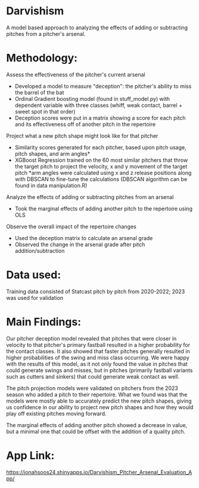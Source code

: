 # Darvishism
A model based approach to analyzing the effects of adding or subtracting pitches from a pitcher's arsenal.

# Methodology:  
Assess the effectiveness of the pitcher's current arsenal  
- Developed a model to measure "deception": the pitcher's ability to miss the barrel of the bat
- Ordinal Gradient boosting model (found in stuff_model.py) with dependent variable with three classes (whiff, weak contact, barrel + sweet spot in that order)
- Deception scores were put in a matrix showing a score for each pitch and its effectiveness off of another pitch in the repertoire

Project what a new pitch shape might look like for that pitcher
- Similarity scores generated for each pitcher, based upon pitch usage, pitch shapes, and arm angles*
- XGBoost Regression trained on the 60 most similar pitchers that throw the target pitch to project the velocity, x and y movement of the target pitch
*arm angles were calculated using x and z release positions along with DBSCAN to fine-tune the calculations (DBSCAN algorithm can be found in data manipulation.R)

Analyze the effects of adding or subtracting pitches from an arsenal  
- Took the marginal effects of adding another pitch to the repertoire using OLS

Observe the overall impact of the repertoire changes  
- Used the deception matrix to calculate an arsenal grade
- Observed the change in the arsenal grade after pitch addition/subtraction

# Data used:  
Training data consisted of Statcast pitch by pitch from 2020-2022; 2023 was used for validation

# Main Findings:  
Our pitcher deception model revealed that pitches that were closer in velocity to that pitcher's primary fastball resulted in a higher probability for the contact classes. It also showed that faster pitches generally resulted in higher probabilities of the swing and miss class occurring. We were happy with the results of this model, as it not only found the value in pitches that could generate swings and misses, but in pitches (primarily fastball variants such as cutters and sinkers) that could generate weak contact as well.  

The pitch projection models were validated on pitchers from the 2023 season who added a pitch to their repertoire. What we found was that the models were mostly able to accurately predict the new pitch shapes, giving us confidence in our ability to project new pitch shapes and how they would play off existing pitches moving forward.

The marginal effects of adding another pitch showed a decrease in value, but a minimal one that could be offset with the addition of a quality pitch.

# App Link:
https://jonahsoos24.shinyapps.io/Darvishism_Pitcher_Arsenal_Evaluation_App/
